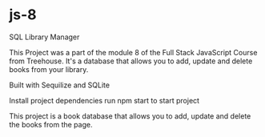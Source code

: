 # js-8
 SQL Library Manager

This Project was a part of the module 8 of the Full Stack JavaScript Course from Treehouse.
It's a database that allows you to add, update and delete books from your library.

Built with Sequilize and SQLite

Install project dependencies
run npm start to start project


This project is a book database that allows you to add, update and delete the books from the page.
